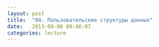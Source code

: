 ```yaml
---
layout: post
title:  "04. Пользовательские структуры данных"
date:   2013-09-06 09:46:07
categories: lecture
---
```




